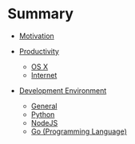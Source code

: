 # Summary

- [Motivation](./motivation.md)
- [Productivity](./productivity.md)
    - [OS X](./osx.md)
    - [Internet](./internet.md)

- [Development Environment](./ch_2.md)
    - [General](./dev_env_general.md)
    - [Python]()
    - [NodeJS]()
    - [Go (Programming Language)]()
